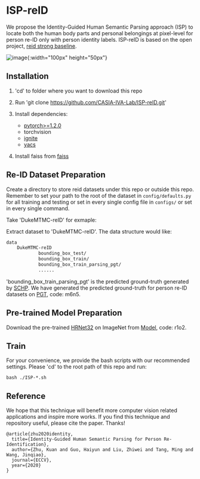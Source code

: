 # ISP-reID

We propose the Identity-Guided Human Semantic Parsing approach (ISP) to locate both the human body parts and personal belongings at pixel-level for person re-ID only with person identity labels.
ISP-reID is based on the open project, [reid strong baseline](https://github.com/michuanhaohao/reid-strong-baseline).

![image](https://github.com/CASIA-IVA-Lab/ISP-reID/blob/master/image/introduction.png){:width="100px" height="50px"}

## Installation

1. 'cd' to folder where you want to download this repo

2. Run 'git clone https://github.com/CASIA-IVA-Lab/ISP-reID.git'

3. Install dependencies:
    - [pytorch>=1.2.0](https://pytorch.org/)
    - torchvision
    - [ignite](https://github.com/pytorch/ignite)
    - [yacs](https://github.com/rbgirshick/yacs)

4. Install faiss from [faiss](https://github.com/facebookresearch/faiss/blob/master/INSTALL.md)

## Re-ID Dataset Preparation

Create a directory to store reid datasets under this repo or outside this repo. Remember to set your path to the root of the dataset in `config/defaults.py` for all training and testing or set in every single config file in `configs/` or set in every single command.

Take 'DukeMTMC-reID' for exmaple:

Extract dataset to 'DukeMTMC-reID'. The data structure would like:

```bash
data
    DukeMTMC-reID
            bounding_box_test/
            bounding_box_train/
            bounding_box_train_parsing_pgt/
            ......
```
'bounding_box_train_parsing_pgt' is the predicted ground-truth generated by [SCHP](https://github.com/PeikeLi/Self-Correction-Human-Parsing). We have generated the predicted ground-truth for person re-ID datasets on [PGT](https://pan.baidu.com/s/1uqlZHxTtWeTL5kenpD5iaA), code: m6n5.

## Pre-trained Model Preparation

Download the pre-trained [HRNet32](https://arxiv.org/abs/1902.09212) on ImageNet from [Model](https://pan.baidu.com/s/1L-CLWFX-8BJl9m6XAjB1GA), code: r1o2.

## Train

For your convenience, we provide the bash scripts with our recommended settings. Please 'cd' to the root path of this repo and run:

`bash ./ISP-*.sh`

## Reference

We hope that this technique will benefit more computer vision related applications and inspire more works.
If you find this technique and repository useful, please cite the paper. Thanks!

```
@article{zhu2020identity,
  title={Identity-Guided Human Semantic Parsing for Person Re-Identification},
  author={Zhu, Kuan and Guo, Haiyun and Liu, Zhiwei and Tang, Ming and Wang, Jinqiao},
  journal={ECCV},
  year={2020}
}
```

